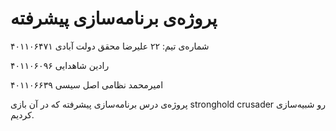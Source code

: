 # پروژه‌ی برنامه‌سازی پیشرفته

شماره‌ی تیم: ۲۲
علیرضا محقق دولت آبادی ۴۰۱۱۰۶۴۷۱

رادین شاهدایی ۴۰۱۱۰۶۰۹۶

امیرمحمد نظامی اصل سیسی ۴۰۱۱۰۶۶۳۹


پروژه‌ی درس برنامه‌سازی پیشرفته که در آن بازی stronghold crusader رو شبیه‌سازی کردیم.
